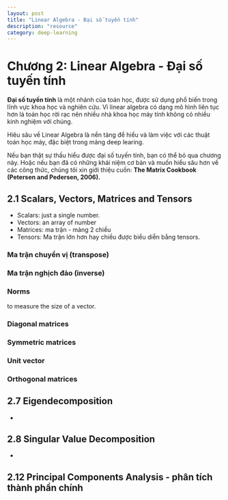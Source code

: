 ```yaml
---
layout: post
title: "Linear Algebra - Đại số tuyến tính"
description: "resource"
category: deep-learning
---
```


# Chương 2: Linear Algebra - Đại số tuyến tính

**Đại số tuyến tính** là một nhánh của toán học, được sử dụng phổ biến trong lĩnh vực khoa học và nghiên cứu. Vì linear algebra có dạng mô hình liên tục hơn là toán học rời rạc nên nhiều nhà khoa học máy tính không có nhiều kinh nghiệm với chúng.

Hiêu sâu về Linear Algebra là nền tảng để hiểu và làm việc với các thuật toán học máy, đặc biệt trong mảng deep learing. 

Nếu bạn thật sự thấu hiểu được đại số tuyến tính, bạn có thể bỏ qua chương này. Hoặc nếu bạn đã có những khái niệm cơ bản và muốn hiểu sâu hơn về các công thức, chúng tôi xin giới thiệu cuốn: **The Matrix Cookbook (Petersen and Pedersen, 2006).**

## 2.1 Scalars, Vectors, Matrices and Tensors

- Scalars: just a single number. 
- Vectors: an array of number
- Matrices: ma trận - mảng 2 chiều
- Tensors: Ma trận lớn hơn hay chiều được biểu diễn bằng tensors.

### Ma trận chuyển vị (transpose)

### Ma trận nghịch đảo (inverse)

### Norms
to measure the size of a vector. 

### Diagonal matrices

### Symmetric matrices

### Unit vector 

### Orthogonal matrices

## 2.7 Eigendecomposition
- 

## 2.8 Singular Value Decomposition
- 

## 2.12 Principal Components Analysis - phân tích thành phần chính
